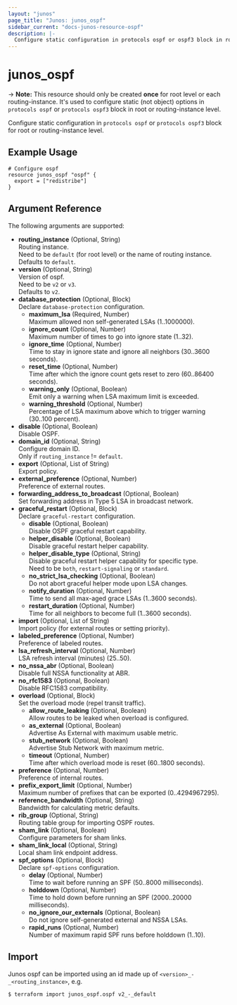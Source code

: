 ```yaml
---
layout: "junos"
page_title: "Junos: junos_ospf"
sidebar_current: "docs-junos-resource-ospf"
description: |-
  Configure static configuration in protocols ospf or ospf3 block in root or routing-instance level.
---
```


# junos_ospf

-> **Note:** This resource should only be created **once** for root level or each
routing-instance. It's used to configure static (not object) options in `protocols ospf` or
`protocols ospf3` block in root or routing-instance level.

Configure static configuration in `protocols ospf` or `protocols ospf3` block for root or
routing-instance level.

## Example Usage

```hcl
# Configure ospf
resource junos_ospf "ospf" {
  export = ["redistribe"]
}
```

## Argument Reference

The following arguments are supported:

- **routing_instance** (Optional, String)  
  Routing instance.  
  Need to be `default` (for root level) or the name of routing instance.  
  Defaults to `default`.
- **version** (Optional, String)  
  Version of ospf.  
  Need to be `v2` or `v3`.  
  Defaults to `v2`.
- **database_protection** (Optional, Block)  
  Declare `database-protection` configuration.
  - **maximum_lsa** (Required, Number)  
    Maximum allowed non self-generated LSAs (1..1000000).
  - **ignore_count** (Optional, Number)  
    Maximum number of times to go into ignore state (1..32).
  - **ignore_time** (Optional, Number)  
    Time to stay in ignore state and ignore all neighbors (30..3600 seconds).
  - **reset_time** (Optional, Number)  
    Time after which the ignore count gets reset to zero (60..86400 seconds).
  - **warning_only** (Optional, Boolean)  
    Emit only a warning when LSA maximum limit is exceeded.
  - **warning_threshold** (Optional, Number)  
    Percentage of LSA maximum above which to trigger warning (30..100 percent).
- **disable** (Optional, Boolean)  
  Disable OSPF.
- **domain_id** (Optional, String)  
  Configure domain ID.  
  Only if `routing_instance` != `default`.
- **export** (Optional, List of String)  
  Export policy.
- **external_preference** (Optional, Number)  
  Preference of external routes.
- **forwarding_address_to_broadcast** (Optional, Boolean)  
  Set forwarding address in Type 5 LSA in broadcast network.
- **graceful_restart** (Optional, Block)  
  Declare `graceful-restart` configuration.
  - **disable** (Optional, Boolean)  
    Disable OSPF graceful restart capability.
  - **helper_disable** (Optional, Boolean)  
    Disable graceful restart helper capability.
  - **helper_disable_type** (Optional, String)  
    Disable graceful restart helper capability for specific type.  
    Need to be `both`, `restart-signaling` or `standard`.
  - **no_strict_lsa_checking** (Optional, Boolean)  
    Do not abort graceful helper mode upon LSA changes.
  - **notify_duration** (Optional, Number)  
    Time to send all max-aged grace LSAs (1..3600 seconds).
  - **restart_duration** (Optional, Number)  
    Time for all neighbors to become full (1..3600 seconds).
- **import** (Optional, List of String)  
  Import policy (for external routes or setting priority).
- **labeled_preference** (Optional, Number)  
  Preference of labeled routes.
- **lsa_refresh_interval** (Optional, Number)  
  LSA refresh interval (minutes) (25..50).
- **no_nssa_abr** (Optional, Boolean)  
  Disable full NSSA functionality at ABR.
- **no_rfc1583** (Optional, Boolean)  
  Disable RFC1583 compatibility.
- **overload** (Optional, Block)  
  Set the overload mode (repel transit traffic).
  - **allow_route_leaking** (Optional, Boolean)  
    Allow routes to be leaked when overload is configured.
  - **as_external** (Optional, Boolean)  
    Advertise As External with maximum usable metric.
  - **stub_network** (Optional, Boolean)  
    Advertise Stub Network with maximum metric.
  - **timeout** (Optional, Number)  
    Time after which overload mode is reset (60..1800 seconds).
- **preference** (Optional, Number)  
  Preference of internal routes.
- **prefix_export_limit** (Optional, Number)  
  Maximum number of prefixes that can be exported (0..4294967295).
- **reference_bandwidth** (Optional, String)  
  Bandwidth for calculating metric defaults.
- **rib_group** (Optional, String)  
  Routing table group for importing OSPF routes.
- **sham_link** (Optional, Boolean)  
  Configure parameters for sham links.
- **sham_link_local** (Optional, String)  
  Local sham link endpoint address.
- **spf_options** (Optional, Block)  
  Declare `spf-options` configuration.
  - **delay** (Optional, Number)  
    Time to wait before running an SPF (50..8000 milliseconds).
  - **holddown** (Optional, Number)  
    Time to hold down before running an SPF (2000..20000 milliseconds).
  - **no_ignore_our_externals** (Optional, Boolean)  
    Do not ignore self-generated external and NSSA LSAs.
  - **rapid_runs** (Optional, Number)  
    Number of maximum rapid SPF runs before holddown (1..10).

## Import

Junos ospf can be imported using an id made up of `<version>_-_<routing_instance>`, e.g.

```shell
$ terraform import junos_ospf.ospf v2_-_default
```
